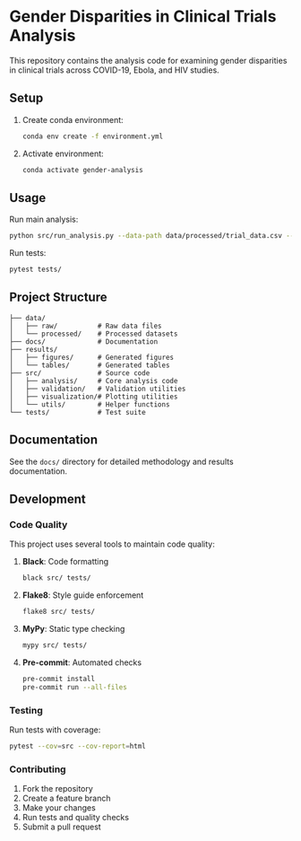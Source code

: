 # Gender Disparities in Clinical Trials Analysis

This repository contains the analysis code for examining gender disparities in clinical trials across COVID-19, Ebola, and HIV studies.

## Setup

1. Create conda environment:
   ```bash
   conda env create -f environment.yml
   ```

2. Activate environment:
   ```bash
   conda activate gender-analysis
   ```

## Usage

Run main analysis:
```bash
python src/run_analysis.py --data-path data/processed/trial_data.csv --results-dir results/
```

Run tests:
```bash
pytest tests/
```

## Project Structure

```
├── data/
│   ├── raw/          # Raw data files
│   └── processed/    # Processed datasets
├── docs/             # Documentation
├── results/
│   ├── figures/      # Generated figures
│   └── tables/       # Generated tables
├── src/              # Source code
│   ├── analysis/     # Core analysis code
│   ├── validation/   # Validation utilities
│   ├── visualization/# Plotting utilities
│   └── utils/        # Helper functions
└── tests/            # Test suite
```

## Documentation

See the `docs/` directory for detailed methodology and results documentation.

## Development

### Code Quality

This project uses several tools to maintain code quality:

1. **Black**: Code formatting
   ```bash
   black src/ tests/
   ```

2. **Flake8**: Style guide enforcement
   ```bash
   flake8 src/ tests/
   ```

3. **MyPy**: Static type checking
   ```bash
   mypy src/ tests/
   ```

4. **Pre-commit**: Automated checks
   ```bash
   pre-commit install
   pre-commit run --all-files
   ```

### Testing

Run tests with coverage:
```bash
pytest --cov=src --cov-report=html
```

### Contributing

1. Fork the repository
2. Create a feature branch
3. Make your changes
4. Run tests and quality checks
5. Submit a pull request

